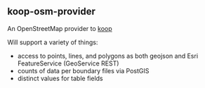 koop-osm-provider 
----

An OpenStreetMap provider to [koop](https://github.com/Esri/koop)

Will support a variety of things: 

* access to points, lines, and polygons as both geojson and Esri FeatureService (GeoService REST)
* counts of data per boundary files via PostGIS 
* distinct values for table fields
